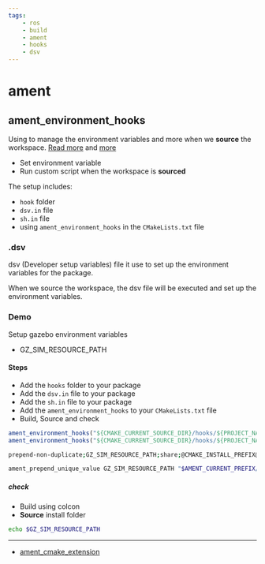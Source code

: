 ```yaml
---
tags:
    - ros
    - build
    - ament
    - hooks
    - dsv
---
```


# ament

## ament_environment_hooks

Using to manage the environment variables and more when we **source** the workspace.
[Read more](https://github.com/gazebosim/ros_gz_project_template/blob/main/ros_gz_example_gazebo/hooks/README.md) and [more](https://docs.ros.org/en/jazzy/How-To-Guides/Ament-CMake-Documentation.html)

- Set environment variable
- Run custom script when the workspace is **sourced**

The setup includes:

- `hook` folder
- `dsv.in` file
- `sh.in` file
- using `ament_environment_hooks` in the `CMakeLists.txt` file


### .dsv
dsv (Developer setup variables) file it use to set up the environment variables for the package.

When we source the workspace, the dsv file will be executed and set up the environment variables.

### Demo
Setup gazebo environment variables

- GZ_SIM_RESOURCE_PATH

#### Steps
- Add the `hooks` folder to your package
- Add the `dsv.in` file to your package
- Add the `sh.in` file to your package
- Add the `ament_environment_hooks` to your `CMakeLists.txt` file
- Build, Source and check

```cmake title="CMakeLists.txt"
ament_environment_hooks("${CMAKE_CURRENT_SOURCE_DIR}/hooks/${PROJECT_NAME}.dsv.in")
ament_environment_hooks("${CMAKE_CURRENT_SOURCE_DIR}/hooks/${PROJECT_NAME}.sh.in")
```

```bash title="ros_gz_example_description.dsv.in"
prepend-non-duplicate;GZ_SIM_RESOURCE_PATH;share;@CMAKE_INSTALL_PREFIX@/share
```

```bash title="ros_gz_example_description.sh.in"
ament_prepend_unique_value GZ_SIM_RESOURCE_PATH "$AMENT_CURRENT_PREFIX/share/@PROJECT_NAME@/models"
```

##### check
- Build using colcon
- **Source** install folder

```bash
echo $GZ_SIM_RESOURCE_PATH
```

---

- [ament_cmake_extension](ament_cmake_extension.md)